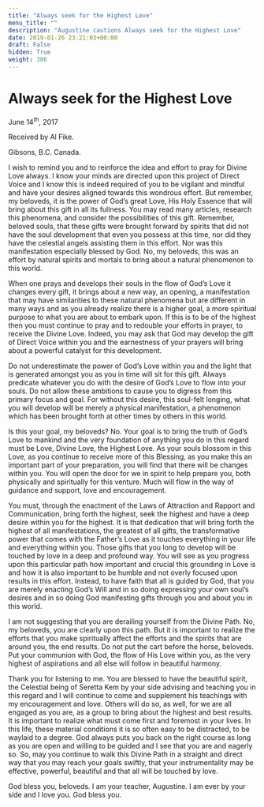 ```yaml
---
title: "Always seek for the Highest Love"
menu_title: ""
description: "Augustine cautions Always seek for the Highest Love"
date: 2019-01-26 23:21:03+00:00
draft: False
hidden: True
weight: 386
---
```

# Always seek for the Highest Love 

June 14<sup>th</sup>, 2017

Received by Al Fike.

Gibsons, B.C. Canada. 

I wish to remind you and to reinforce the idea and effort to pray for Divine Love always. I know your minds are directed upon this project of Direct Voice and I know this is indeed required of you to be vigilant and mindful and have your desires aligned towards this wondrous effort. But remember, my beloveds, it is the power of God’s great Love, His Holy Essence that will bring about this gift in all its fullness. You may read many articles, research this phenomena, and consider the possibilities of this gift. Remember, beloved souls, that these gifts were brought forward by spirits that did not have the soul development that even you possess at this time, nor did they have the celestial angels assisting them in this effort. Nor was this manifestation especially blessed by God. No, my beloveds, this was an effort by natural spirits and mortals to bring about a natural phenomenon to this world. 

When one prays and develops their souls in the flow of God’s Love it changes every gift, it brings about a new way, an opening, a manifestation that may have similarities to these natural phenomena but are different in many ways and as you already realize there is a higher goal, a more spiritual purpose to what you are about to embark upon. If this is to be of the highest then you must continue to pray and to redouble your efforts in prayer, to receive the Divine Love. Indeed, you may ask that God may develop the gift of Direct Voice within you and the earnestness of your prayers will bring about a powerful catalyst for this development.

Do not underestimate the power of God’s Love within you and the light that is generated amongst you as you in time will sit for this gift. Always predicate whatever you do with the desire of God’s Love to flow into your souls. Do not allow these ambitions to cause you to digress from this primary focus and goal. For without this desire, this soul-felt longing, what you will develop will be merely a physical manifestation, a phenomenon which has been brought forth at other times by others in this world. 

Is this your goal, my beloveds? No. Your goal is to bring the truth of God’s Love to mankind and the very foundation of anything you do in this regard must be Love, Divine Love, the Highest Love. As your souls blossom in this Love, as you continue to receive more of this Blessing, as you make this an important part of your preparation, you will find that there will be changes within you. You will open the door for we in spirit to help prepare you, both physically and spiritually for this venture. Much will flow in the way of guidance and support, love and encouragement. 

You must, through the enactment of the Laws of Attraction and Rapport and Communication, bring forth the highest, seek the highest and have a deep desire within you for the highest. It is that dedication that will bring forth the highest of all manifestations, the greatest of all gifts, the transformative power that comes with the Father’s Love as it touches everything in your life and everything within you. Those gifts that you long to develop will be touched by love in a deep and profound way. You will see as you progress upon this particular path how important and crucial this grounding in Love is and how it is also important to be humble and not overly focused upon results in this effort. Instead, to have faith that all is guided by God, that you are merely enacting God’s Will and in so doing expressing your own soul’s desires and in so doing God manifesting gifts through you and about you in this world. 

I am not suggesting that you are derailing yourself from the Divine Path. No, my beloveds, you are clearly upon this path. But it is important to realize the efforts that you make spiritually affect the efforts and the spirits that are around you, the end results. Do not put the cart before the horse, beloveds. Put your communion with God, the flow of His Love within you, as the very highest of aspirations and all else will follow in beautiful harmony.

Thank you for listening to me. You are blessed to have the beautiful spirit, the Celestial being of Seretta Kem by your side advising and teaching you in this regard and I will continue to come and supplement his teachings with my encouragement and love. Others will do so, as well, for we are all engaged as you are, as a group to bring about the highest and best results. It is important to realize what must come first and foremost in your lives. In this life, these material conditions it is so often easy to be distracted, to be waylaid to a degree. God always puts you back on the right course as long as you are open and willing to be guided and I see that you are and eagerly so. So, may you continue to walk this Divine Path in a straight and direct way that you may reach your goals swiftly, that your instrumentality may be effective, powerful, beautiful and that all will be touched by love.

God bless you, beloveds. I am your teacher, Augustine. I am ever by your side and I love you. God bless you.
